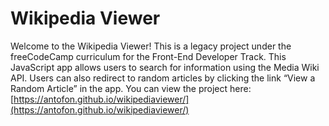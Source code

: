# Wikipedia Viewer

Welcome to the Wikipedia Viewer! This is a legacy project under the freeCodeCamp curriculum for the Front-End Developer Track. This JavaScript app allows users to search for information using the Media Wiki API. Users can also redirect to random articles by clicking the link “View a Random Article” in the app. You can view the project here: [https://antofon.github.io/wikipediaviewer/](https://antofon.github.io/wikipediaviewer/)
